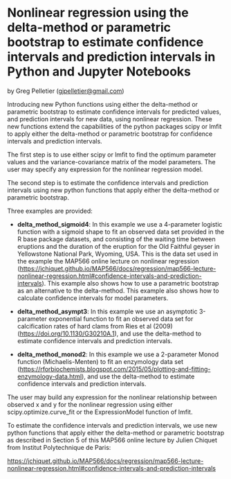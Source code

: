 # Nonlinear regression using the delta-method or parametric bootstrap to estimate confidence intervals and prediction intervals in Python and Jupyter Notebooks

by Greg Pelletier (gjpelletier@gmail.com)

Introducing new Python functions using either the delta-method or parametric bootstrap to estimate confidence intervals for predicted values, and prediction intervals for new data, using nonlinear regression. These new functions extend the capabilities of the python packages scipy or lmfit to apply either the delta-method or parametric bootstrap for confidence intervals and prediction intervals. 

The first step is to use either scipy or lmfit to find the optimum parameter values and the variance-covariance matrix of the model parameters. The user may specify any expression for the nonlinear regression model.

The second step is to estimate the confidence intervals and prediction intervals using new python functions that apply either the delta-method or parametric bootstrap. 

Three examples are provided: 

- **delta_method_sigmoid4**: In this example we use a 4-parameter logistic function with a sigmoid shape to fit an observed data set provided in the R base package datasets, and consisting of the waiting time between eruptions and the duration of the eruption for the Old Faithful geyser in Yellowstone National Park, Wyoming, USA. This is the data set used in the example the MAP566 online lecture on nonlinear regression (https://jchiquet.github.io/MAP566/docs/regression/map566-lecture-nonlinear-regression.html#confidence-intervals-and-prediction-intervals). This example also shows how to use a parametric bootstrap as an alternative to the delta-method. This example also shows how to calculate confidence intervals for model parameters.

- **delta_method_asympt3**: In this example we use an asymptotic 3-parameter exponential function to fit an observed data set for calcification rates of hard clams from Ries et al (2009) (https://doi.org/10.1130/G30210A.1), and use the delta-method to estimate confidence intervals and prediction intervals.

- **delta_method_monod2**: In this example we use a 2-parameter Monod function (Michaelis-Menten) to fit an enzymology data set (https://rforbiochemists.blogspot.com/2015/05/plotting-and-fitting-enzymology-data.html), and use the delta-method to estimate confidence intervals and prediction intervals.

The user may build any expression for the nonlinear relationship between observed x and y for the nonlinear regression using either scipy.optimize.curve_fit or the ExpressionModel function of lmfit.

To estimate the confidence intervals and prediction intervals, we use new python functions that apply either the delta-method or parametric bootstrap as described in Section 5 of this MAP566 online lecture by Julien Chiquet from Institut Polytechnique de Paris:

https://jchiquet.github.io/MAP566/docs/regression/map566-lecture-nonlinear-regression.html#confidence-intervals-and-prediction-intervals

